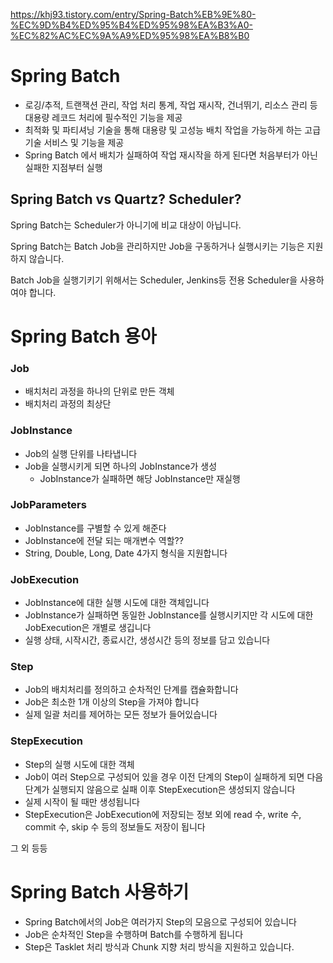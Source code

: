 https://khj93.tistory.com/entry/Spring-Batch%EB%9E%80-%EC%9D%B4%ED%95%B4%ED%95%98%EA%B3%A0-%EC%82%AC%EC%9A%A9%ED%95%98%EA%B8%B0

# Spring Batch
* 로깅/추적, 트랜잭션 관리, 작업 처리 통계, 작업 재시작, 건너뛰기, 리소스 관리 등 대용량 레코드 처리에 필수적인 기능을 제공
* 최적화 및 파티셔닝 기술을 통해 대용량 및 고성능 배치 작업을 가능하게 하는 고급 기술 서비스 및 기능을 제공
* Spring Batch 에서 배치가 실패하여 작업 재시작을 하게 된다면 처음부터가 아닌 실패한 지점부터 실행

## Spring Batch vs Quartz? Scheduler? 
Spring Batch는 Scheduler가 아니기에 비교 대상이 아닙니다.

Spring Batch는 Batch Job을 관리하지만 Job을 구동하거나 실행시키는 기능은 지원하지 않습니다.

Batch Job을 실행기키기 위해서는 Scheduler, Jenkins등 전용 Scheduler을 사용하여야 합니다.


# Spring Batch 용아
### Job
* 배치처리 과정을 하나의 단위로 만든 객체
* 배치처리 과정의 최상단


### JobInstance
* Job의 실행 단위를 나타냅니다
* Job을 실행시키게 되면 하나의 JobInstance가 생성
    * JobInstance가 실패하면 해당 JobInstance만 재실행

### JobParameters
* JobInstance를 구별할 수 있게 해준다
* JobInstance에 전달 되는 매개변수 역할??
* String, Double, Long, Date 4가지 형식을 지원합니다

### JobExecution
* JobInstance에 대한 실행 시도에 대한 객체입니다
* JobInstance가 실패하면 동일한 JobInstance를 실행시키지만 각 시도에 대한 JobExecution은 개별로 생깁니다
* 실행 상태, 시작시간, 종료시간, 생성시간 등의 정보를 담고 있습니다

### Step
* Job의 배치처리를 정의하고 순차적인 단계를 캡슐화합니다
* Job은 최소한 1개 이상의 Step을 가져야 합니다
* 실제 일괄 처리를 제어하는 모든 정보가 들어있습니다

### StepExecution
* Step의 실행 시도에 대한 객체
* Job이 여러 Step으로 구성되어 있을 경우 이전 단계의 Step이 실패하게 되면 다음 단계가 실행되지 않음으로 실패 이후 StepExecution은 생성되지 않습니다
* 실제 시작이 될 때만 생성됩니다
* StepExecution은 JobExecution에 저장되는 정보 외에 read 수, write 수, commit 수, skip 수 등의 정보들도 저장이 됩니다

그 외 등등

# Spring Batch 사용하기
* Spring Batch에서의 Job은 여러가지 Step의 모음으로 구성되어 있습니다
* Job은 순차적인 Step을 수행하며 Batch를 수행하게 됩니다
* Step은 Tasklet 처리 방식과 Chunk 지향 처리 방식을 지원하고 있습니다.

